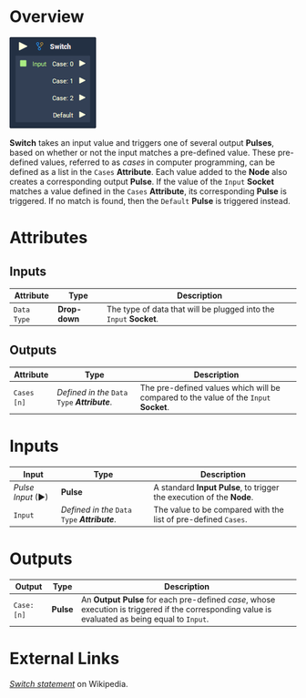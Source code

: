 # Overview

![](../../.gitbook/assets/node-switch.png)

**Switch** takes an input value and triggers one of several output **Pulses**, based on whether or not the input matches a pre-defined value. These pre-defined values, referred to as *cases* in computer programming, can be defined as a list in the `Cases` **Attribute**. Each value added to the **Node** also creates a corresponding output **Pulse**. If the value of the `Input` **Socket** matches a value defined in the `Cases` **Attribute**, its corresponding **Pulse** is triggered. If no match is found, then the `Default` **Pulse** is triggered instead.

# Attributes

## Inputs

|Attribute|Type|Description|
|---|---|---|
|`Data Type`|**Drop-down**|The type of data that will be plugged into the `Input` **Socket**.|

## Outputs

|Attribute|Type|Description|
|---|---|---|
|`Cases [n]`|*Defined in the* `Data Type` ***Attribute***.|The pre-defined values which will be compared to the value of the `Input` **Socket**.|

# Inputs

|Input|Type|Description|
|---|---|---|
|*Pulse Input* (►)|**Pulse**|A standard **Input Pulse**, to trigger the execution of the **Node**.|
|`Input`|*Defined in the* `Data Type` ***Attribute***.|The value to be compared with the list of pre-defined `Cases`.|

# Outputs

|Output|Type|Description|
|---|---|---|
|`Case: [n]`|**Pulse**|An **Output Pulse** for each pre-defined *case*, whose execution is triggered if the corresponding value is evaluated as being equal to `Input`.|

# External Links

[*Switch statement*](https://en.wikipedia.org/wiki/Switch_statement) on Wikipedia.